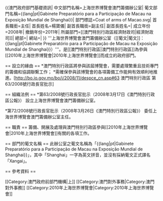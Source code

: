 {{澳門政府部門基礎資訊|
中文部門名稱=上海世界博覽會澳門籌備辦公室|
葡文部門名稱={{lang|pt|Gabinete Preparatório para a Participação de Macau na Exposição Mundial de Shanghai}}|
部門標誌=Coat of arms of Macao.svg|
首長職銜=主任|
首長姓名=楊寶儀|
副首長職銜=副主任|
副首長姓名=|
成立年份=2008年|
撤銷年份=2011年|
所屬部門=[[澳門特別行政區經濟財政司|經濟財政司]]|
總部=|
網站=|
}}
'''上海世界博覽會澳門籌備辦公室（[[葡文|葡文]]：{{lang|pt|Gabinete Preparatório para a Participação de Macau na Exposição Mundial de Shanghai}}）'''。是[[澳門特別行政區|澳門特別行政區]]為參與[[2010年上海世界博覽會|2010年上海世界博覽會]]而成立的政府部門。

== 設立的緣由 ==
*澳門特別行政區將參與該屆博覽會，需要處理繁重且技術專門的籌備和協調聯繫工作；
*需確保參與該博覽會的各項籌備工作能夠有效順利地推進。<ref>[http://bo.io.gov.mo/bo/i/2008/11/despce_cn.asp#63 澳門特別行政區 第63/2008號行政長官批示]</ref>

== 組織法例 ==
*第63/2008號行政長官批示（2008年3月17日《澳門特別行政區公報》）
設立上海世界博覽會澳門籌備辦公室。

*第72/2008號行政長官批示（2008年3月26日《澳門特別行政區公報》）
委任上海世界博覽會澳門籌備辦公室主任。

== 職責 ==
籌備、開展及處理與澳門特別行政區參與[[2010年上海世界博覽會|2010年上海世界博覽會]]有關的各項工作。

== 部門的葡文名稱 ==
此辦公室之葡文名稱為「{{lang|pt|Gabinete Preparatório para a Participação de Macau na Exposição Mundial de Shanghai}}」，其中「Shanghai」一字為英文拼音，並沒有採納葡文正式譯名「Xangai」。

== 參考資料 ==
<div class="references-small">
<references />
</div>

[[Category:澳門政府前部門機構|上]]
[[Category:澳門對外事務|Category:澳門對外事務]]
[[Category:2010年上海世界博覽會|Category:2010年上海世界博覽會]]